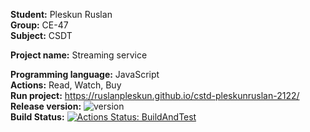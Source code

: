 __Student:__ Pleskun Ruslan  
__Group:__ CE-47  
__Subject:__ CSDT  

__Project name:__ Streaming service

__Programming language:__ JavaScript  
__Actions:__ Read, Watch, Buy  
__Run project:__ https://ruslanpleskun.github.io/cstd-pleskunruslan-2122/  
__Release version:__ ![version](https://img.shields.io/badge/version-1.0-blue)  
__Build Status:__ [![Actions Status: BuildAndTest](https://github.com/RuslanPleskun/cstd-pleskunruslan-2122/workflows/BuildAndTest/badge.svg)](https://github.com/RuslanPleskun/cstd-pleskunruslan-2122/actions?query=workflow%3A"BuildAndTest")  
